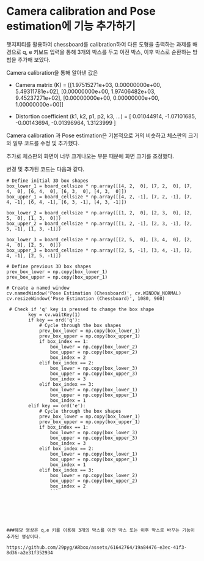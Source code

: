 # Camera calibration and Pose estimation에 기능 추가하기


챗지피티를 활용하여 chessboard를 calibration하여 다른 도형을 출력하는 과제를 배경으로
q, e 키보드 입력을 통해 3개의 박스를 두고 이전 박스, 이후 박스로 순환하는 방법을 추가해 보았다.

Camera calibration을 통해 알아낸 값은 


* Camera matrix (K) = [[1.97515271e+03, 0.00000000e+00, 5.49311781e+02],
 [0.00000000e+00, 1.97406482e+03, 9.45237271e+02],
 [0.00000000e+00, 0.00000000e+00, 1.00000000e+00]]
 
 
* Distortion coefficient (k1, k2, p1, p2, k3, ...) = [ 0.01044914, -1.07101685, -0.00143694, -0.01396964,  1.3123999 ]

Camera calibration 과 Pose estimation은 기본적으로 거의 비슷하고 체스판의 크기와 일부 코드를 수정 및 추가했다.

추가로 체스판의 화면이 너무 크게나오는 부분 때문에 화면 크기를 조정했다.

변경 및 추가된 코드는 다음과 같다.
```
# Define initial 3D box shapes
box_lower_1 = board_cellsize * np.array([[4, 2,  0], [7, 2,  0], [7, 4,  0], [6, 4,  0], [6, 3,  0], [4, 3,  0]])
box_upper_1 = board_cellsize * np.array([[4, 2, -1], [7, 2, -1], [7, 4, -1], [6, 4, -1], [6, 3, -1], [4, 3, -1]])

box_lower_2 = board_cellsize * np.array([[1, 2,  0], [2, 3,  0], [2, 5,  0], [1, 3,  0]])
box_upper_2 = board_cellsize * np.array([[1, 2, -1], [2, 3, -1], [2, 5, -1], [1, 3, -1]])

box_lower_3 = board_cellsize * np.array([[2, 5,  0], [3, 4,  0], [2, 4,  0], [2, 5,  0]])
box_upper_3 = board_cellsize * np.array([[2, 5, -1], [3, 4, -1], [2, 4, -1], [2, 5, -1]])

# Define previous 3D box shapes
prev_box_lower = np.copy(box_lower_1)
prev_box_upper = np.copy(box_upper_1)

# Create a named window
cv.namedWindow('Pose Estimation (Chessboard)', cv.WINDOW_NORMAL)
cv.resizeWindow('Pose Estimation (Chessboard)', 1080, 960)
```


```
 # Check if 'q' key is pressed to change the box shape
        key = cv.waitKey(1)
        if key == ord('q'):
            # Cycle through the box shapes
            prev_box_lower = np.copy(box_lower_1)
            prev_box_upper = np.copy(box_upper_1)
            if box_index == 1:
                box_lower = np.copy(box_lower_2)
                box_upper = np.copy(box_upper_2)
                box_index = 2
            elif box_index == 2:
                box_lower = np.copy(box_lower_3)
                box_upper = np.copy(box_upper_3)
                box_index = 3
            elif box_index == 3:
                box_lower = np.copy(box_lower_1)
                box_upper = np.copy(box_upper_1)
                box_index = 1
        elif key == ord('e'):
            # Cycle through the box shapes
            prev_box_lower = np.copy(box_lower_1)
            prev_box_upper = np.copy(box_upper_1)
            if box_index == 1:
                box_lower = np.copy(box_lower_3)
                box_upper = np.copy(box_upper_3)
                box_index = 3
            elif box_index == 2:
                box_lower = np.copy(box_lower_1)
                box_upper = np.copy(box_upper_1)
                box_index = 1
            elif box_index == 3:
                box_lower = np.copy(box_lower_2)
                box_upper = np.copy(box_upper_2)
                box_index = 2
                ```






###해당 영상은 q,e 키를 이용해 3개의 박스를 이전 박스 또는 이후 박스로 바꾸는 기능이 추가된 영상이다.

https://github.com/29pyg/ARbox/assets/61642764/19a84476-e3ec-41f3-8d36-a2e31f352934

